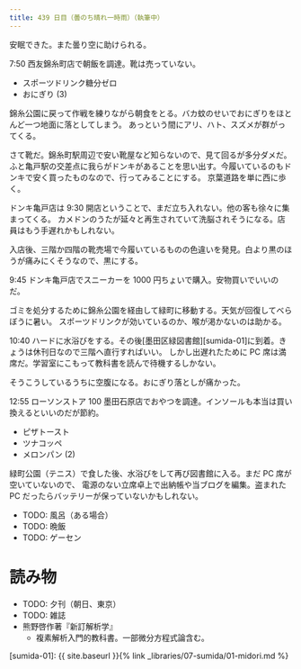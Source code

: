 ```yaml
---
title: 439 日目（曇のち晴れ一時雨）（執筆中）
---
```


安眠できた。また曇り空に助けられる。

7:50 西友錦糸町店で朝飯を調達。靴は売っていない。
* スポーツドリンク糖分ゼロ
* おにぎり (3)

錦糸公園に戻って作戦を練りながら朝食をとる。バカ蚊のせいでおにぎりをほとんど一つ地面に落としてしまう。
あっという間にアリ、ハト、スズメが群がってくる。

さて靴だ。錦糸町駅周辺で安い靴屋など知らないので、見て回るが多分ダメだ。
ふと亀戸駅の交差点に我らがドンキがあることを思い出す。今履いているのもドンキで安く買ったものなので、行ってみることにする。
京葉道路を単に西に歩く。

ドンキ亀戸店は 9:30 開店ということで、まだ立ち入れない。他の客も徐々に集まってくる。
カメドンのうたが延々と再生されていて洗脳されそうになる。店員はもう手遅れかもしれない。

入店後、三階か四階の靴売場で今履いているものの色違いを発見。白より黒のほうが痛みにくそうなので、黒にする。

9:45 ドンキ亀戸店でスニーカーを 1000 円ちょいで購入。安物買いでいいのだ。

ゴミを処分するために錦糸公園を経由して緑町に移動する。天気が回復してべらぼうに暑い。
スポーツドリンクが効いているのか、喉が渇かないのは助かる。

10:40 ハードに水浴びをする。その後[墨田区緑図書館][sumida-01]に到着。きょうは休刊日なので三階へ直行すればいい。
しかし出遅れたために PC 席は満席だ。学習室にこもって教科書を読んで待機するしかない。

そうこうしているうちに空腹になる。おにぎり落としが痛かった。

12:55 ローソンストア 100 墨田石原店でおやつを調達。インソールも本当は買い換えるといいのだが節約。
* ピザトースト
* ツナコッペ
* メロンパン (2)

緑町公園（テニス）で食した後、水浴びをして再び図書館に入る。まだ PC 席が空いていないので、
電源のない立席卓上で出納帳や当ブログを編集。盗まれた PC だったらバッテリーが保っていないかもしれない。

* TODO: 風呂（ある場合）
* TODO: 晩飯
* TODO: ゲーセン

# 読み物

* TODO: 夕刊（朝日、東京）
* TODO: 雑誌
* 熊野啓作著『新訂解析学』
  * 複素解析入門的教科書。一部微分方程式論含む。

[sumida-01]: {{ site.baseurl }}{% link _libraries/07-sumida/01-midori.md %}
